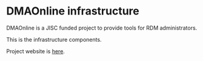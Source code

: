 # DMAOnline infrastructure

DMAOnline is a JISC funded project to provide tools for RDM administrators.

This is the infrastructure components.

Project website is [here](http://dmao.info).

